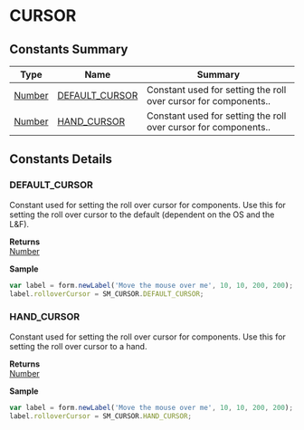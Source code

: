 # CURSOR

## Constants Summary

| Type                          | Name                                         | Summary                                                         |
| ----------------------------- | -------------------------------------------- | --------------------------------------------------------------- |
| [Number](../js-lib/number.md) | [DEFAULT\_CURSOR](cursor.md#DEFAULT\_CURSOR) | Constant used for setting the roll over cursor for components.. |
| [Number](../js-lib/number.md) | [HAND\_CURSOR](cursor.md#HAND\_CURSOR)       | Constant used for setting the roll over cursor for components.. |

## Constants Details

### DEFAULT\_CURSOR

Constant used for setting the roll over cursor for components. Use this for setting the roll over cursor to the default (dependent on the OS and the L\&F).

**Returns**\
[Number](../js-lib/number.md)

**Sample**

```javascript
var label = form.newLabel('Move the mouse over me', 10, 10, 200, 200);
label.rolloverCursor = SM_CURSOR.DEFAULT_CURSOR;
```

### HAND\_CURSOR

Constant used for setting the roll over cursor for components. Use this for setting the roll over cursor to a hand.

**Returns**\
[Number](../js-lib/number.md)

**Sample**

```javascript
var label = form.newLabel('Move the mouse over me', 10, 10, 200, 200);
label.rolloverCursor = SM_CURSOR.HAND_CURSOR;
```
